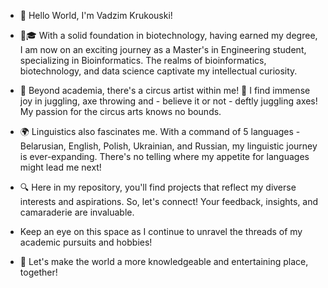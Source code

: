 - 👋 Hello World, I'm Vadzim Krukouski!

- 🔬🎓 With a solid foundation in biotechnology, having earned my degree, I am now on an exciting journey as a Master's in Engineering student, specializing in Bioinformatics. The realms of bioinformatics, biotechnology, and data science captivate my intellectual curiosity.

- 🎪 Beyond academia, there's a circus artist within me! 🎩 I find immense joy in juggling, axe throwing and - believe it or not - deftly juggling axes! My passion for the circus arts knows no bounds.

- 🌍 Linguistics also fascinates me. With a command of 5 languages - Belarusian, English, Polish, Ukrainian, and Russian, my linguistic journey is ever-expanding. There's no telling where my appetite for languages might lead me next!

- 🔍 Here in my repository, you'll find projects that reflect my diverse interests and aspirations. So, let's connect! Your feedback, insights, and camaraderie are invaluable.

- Keep an eye on this space as I continue to unravel the threads of my academic pursuits and hobbies!

- 🤝 Let's make the world a more knowledgeable and entertaining place, together!
